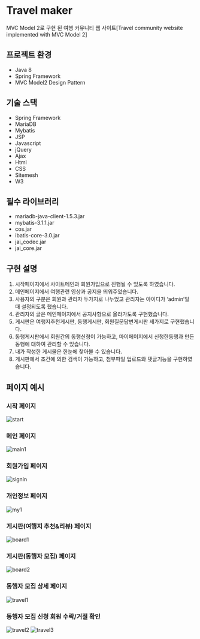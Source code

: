 # Travel maker

MVC Model 2로 구현 된 여행 커뮤니티 웹 사이트[Travel community website implemented with MVC Model 2]

## 프로젝트 환경
  - Java 8
  - Spring Framework
  - MVC Model2 Design Pattern

## 기술 스택
  - Spring Framework
  - MariaDB
  - Mybatis
  - JSP
  - Javascript
  - jQuery
  - Ajax
  - Html
  - CSS
  - Sitemesh
  - W3
  
## 필수 라이브러리
 - mariadb-java-client-1.5.3.jar
 - mybatis-3.1.1.jar
 - cos.jar
 - ibatis-core-3.0.jar
 - jai_codec.jar
 - jai_core.jar
 
 ## 구현 설명
 1. 시작페이지에서 사이트메인과 회원가입으로 진행될 수 있도록 하였습니다.
 2. 메인페이지에서 여행관련 영상과 공지을 띄워주었습니다.
 3. 사용자의 구분은 회원과 관리자 두가지로 나누었고 관리자는 아이디가 ‘admin’일 때 설정되도록 했습니다.
 4. 관리자의 글은 메인페이지에서 공지사항으로 올라가도록 구현했습니다.
 5. 게시판은 여행지추천게시판, 동행게시판, 회원질문답변게시판 세가지로 구현했습니다.
 6. 동행게시판에서 회원간의 동행신청이 가능하고, 마이페이지에서 신청한동행과 만든 동행에 대하여 관리할 수 있습니다.
 7. 내가 작성한 게시물은 한눈에 찾아볼 수 있습니다.
 8. 게시판에서 조건에 의한 검색이 가능하고, 첨부파일 업로드와 댓글기능을 구현하였습니다.
 
 ## 페이지 예시
 ### 시작 페이지
 ![start](https://user-images.githubusercontent.com/46177529/92343757-92e48d00-f0ff-11ea-8ab8-f58266987a47.PNG)
 ### 메인 페이지
 ![main1](https://user-images.githubusercontent.com/46177529/92344513-9f69e500-f101-11ea-961c-db5c9c718809.PNG)

 ### 회원가입 페이지
 ![signin](https://user-images.githubusercontent.com/46177529/92344186-bcea7f00-f100-11ea-8200-a24bd1105e27.PNG)

 ### 개인정보 페이지
 ![my1](https://user-images.githubusercontent.com/46177529/92344248-e3a8b580-f100-11ea-800c-32dda704a3cc.PNG)

 ### 게시판(여행지 추천&리뷰) 페이지
 ![board1](https://user-images.githubusercontent.com/46177529/92344129-8e6ca400-f100-11ea-997f-9ee67ff295ef.PNG)
 ### 게시판(동행자 모집) 페이지
 ![board2](https://user-images.githubusercontent.com/46177529/92344365-397d5d80-f101-11ea-99e9-2539808ebd2e.PNG)
 ### 동행자 모집 상세 페이지
 ![travel1](https://user-images.githubusercontent.com/46177529/92344639-f53e8d00-f101-11ea-81c3-84b183969ef6.PNG)
 ### 동행자 모집 신청 회원 수락/거절 확인
 ![travel2](https://user-images.githubusercontent.com/46177529/92344817-70a03e80-f102-11ea-8d02-daf7a8f7cff1.PNG)
 ![travel3](https://user-images.githubusercontent.com/46177529/92344885-96c5de80-f102-11ea-88ad-9dfb33aa5ba3.PNG)


